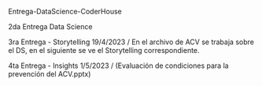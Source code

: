 Entrega-DataScience-CoderHouse

2da Entrega Data Science

3ra Entrega - Storytelling 19/4/2023 / En el archivo de ACV se trabaja sobre el DS, en el siguiente se ve el Storytelling correspondiente.

4ta Entrega - Insights 1/5/2023 / (Evaluación de condiciones para la prevención del ACV.pptx)
